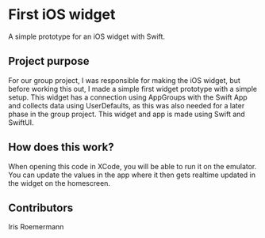 # First iOS widget

A simple prototype for an iOS widget with Swift.

## Project purpose

For our group project, I was responsible for making the iOS widget, but before working this out, I made a simple first widget prototype with a simple setup. This widget has a connection using AppGroups with the Swift App and collects data using UserDefaults, as this was also needed for a later phase in the group project.
This widget and app is made using Swift and SwiftUI.

## How does this work?

When opening this code in XCode, you will be able to run it on the emulator. You can update the values in the app where it then gets realtime updated in the widget on the homescreen. 

## Contributors

Iris Roemermann
